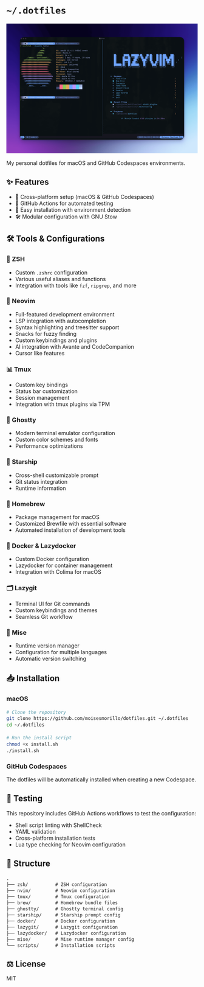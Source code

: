 # `~/.dotfiles`

<p align="center">
  <img src="screenshots/terminal.png" alt="Terminal Screenshot" width="800">
</p>

My personal dotfiles for macOS and GitHub Codespaces environments.

## ✨ Features

- 🔄 Cross-platform setup (macOS & GitHub Codespaces)
- 🧪 GitHub Actions for automated testing
- 🔧 Easy installation with environment detection
- 🛠️ Modular configuration with GNU Stow

## 🛠️ Tools & Configurations

### 🐚 ZSH

- Custom `.zshrc` configuration
- Various useful aliases and functions
- Integration with tools like `fzf`, `ripgrep`, and more

### 🔮 Neovim

- Full-featured development environment
- LSP integration with autocompletion
- Syntax highlighting and treesitter support
- Snacks for fuzzy finding
- Custom keybindings and plugins
- AI integration with Avante and CodeCompanion
- Cursor like features

### 📊 Tmux

- Custom key bindings
- Status bar customization
- Session management
- Integration with tmux plugins via TPM

### 👻 Ghostty

- Modern terminal emulator configuration
- Custom color schemes and fonts
- Performance optimizations

### 🚀 Starship

- Cross-shell customizable prompt
- Git status integration
- Runtime information

### 🍺 Homebrew

- Package management for macOS
- Customized Brewfile with essential software
- Automated installation of development tools

### 🐳 Docker & Lazydocker

- Custom Docker configuration
- Lazydocker for container management
- Integration with Colima for macOS

### 🗂️ Lazygit

- Terminal UI for Git commands
- Custom keybindings and themes
- Seamless Git workflow

### 🔄 Mise

- Runtime version manager
- Configuration for multiple languages
- Automatic version switching

## 📥 Installation

### macOS

```bash
# Clone the repository
git clone https://github.com/moisesmorillo/dotfiles.git ~/.dotfiles
cd ~/.dotfiles

# Run the install script
chmod +x install.sh
./install.sh
```

### GitHub Codespaces

The dotfiles will be automatically installed when creating a new Codespace.

## 🧪 Testing

This repository includes GitHub Actions workflows to test the configuration:

- Shell script linting with ShellCheck
- YAML validation
- Cross-platform installation tests
- Lua type checking for Neovim configuration

## 📂 Structure

```
.
├── zsh/          # ZSH configuration
├── nvim/         # Neovim configuration
├── tmux/         # Tmux configuration
├── brew/         # Homebrew bundle files
├── ghostty/      # Ghostty terminal config
├── starship/     # Starship prompt config
├── docker/       # Docker configuration
├── lazygit/      # Lazygit configuration
├── lazydocker/   # Lazydocker configuration
├── mise/         # Mise runtime manager config
└── scripts/      # Installation scripts
```

## ⚖️ License

MIT 